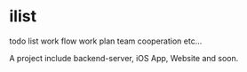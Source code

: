 # ilist
todo list work flow work plan team cooperation etc...

A project include backend-server, iOS App, Website and soon.
